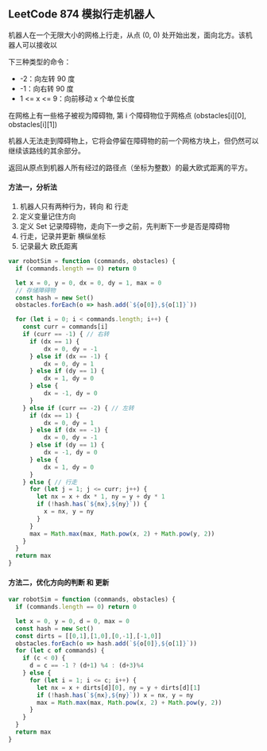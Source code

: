 <h2 id='1'>LeetCode 874 模拟行走机器人</h2>
机器人在一个无限大小的网格上行走，从点 (0, 0) 处开始出发，面向北方。该机器人可以接收以

下三种类型的命令：
* -2：向左转 90 度  
* -1：向右转 90 度
* 1 <= x <= 9：向前移动 x 个单位长度

在网格上有一些格子被视为障碍物, 第 i 个障碍物位于网格点  (obstacles[i][0], obstacles[i][1])

机器人无法走到障碍物上，它将会停留在障碍物的前一个网格方块上，但仍然可以继续该路线的其余部分。

返回从原点到机器人所有经过的路径点（坐标为整数）的最大欧式距离的平方。

#### 方法一，分析法
1. 机器人只有两种行为，转向 和 行走
2. 定义变量记住方向
3. 定义 Set 记录障碍物，走向下一步之前，先判断下一步是否是障碍物
4. 行走，记录并更新 横纵坐标
5. 记录最大 欧氏距离

```javascript
var robotSim = function (commands, obstacles) {
  if (commands.length == 0) return 0

  let x = 0, y = 0, dx = 0, dy = 1, max = 0
  // 存储障碍物
  const hash = new Set()
  obstacles.forEach(o => hash.add(`${o[0]},${o[1]}`))

  for (let i = 0; i < commands.length; i++) {
    const curr = commands[i]
    if (curr == -1) { // 右转
      if (dx == 1) {
          dx = 0, dy = -1
      } else if (dx == -1) {
          dx = 0, dy = 1
      } else if (dy == 1) {
          dx = 1, dy = 0
      } else {
          dx = -1, dy = 0
      }
    } else if (curr == -2) { // 左转
      if (dx == 1) {
          dx = 0, dy = 1
      } else if (dx == -1) {
          dx = 0, dy = -1
      } else if (dy == 1) {
          dx = -1, dy = 0
      } else {
          dx = 1, dy = 0
      }
    } else { // 行走
      for (let j = 1; j <= curr; j++) {
        let nx = x + dx * 1, ny = y + dy * 1
        if (!hash.has(`${nx},${ny}`)) {
          x = nx, y = ny
        }
      }
      max = Math.max(max, Math.pow(x, 2) + Math.pow(y, 2))
    }
  }
  return max
}
```

#### 方法二，优化方向的判断 和 更新

```javascript
var robotSim = function (commands, obstacles) {
  if (commands.length == 0) return 0

  let x = 0, y = 0, d = 0, max = 0
  const hash = new Set()
  const dirts = [[0,1],[1,0],[0,-1],[-1,0]]
  obstacles.forEach(o => hash.add(`${o[0]},${o[1]}`))
  for (let c of commands) {
    if (c < 0) {
      d = c == -1 ? (d+1) %4 : (d+3)%4
    } else {
      for (let i = 1; i <= c; i++) {
        let nx = x + dirts[d][0], ny = y + dirts[d][1] 
        if (!hash.has(`${nx},${ny}`)) x = nx, y = ny
        max = Math.max(max, Math.pow(x, 2) + Math.pow(y, 2))
      }
    }
  } 
  return max
} 
```